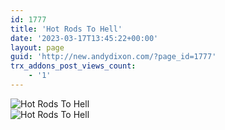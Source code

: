 ```yaml
---
id: 1777
title: 'Hot Rods To Hell'
date: '2023-03-17T13:45:22+00:00'
layout: page
guid: 'http://new.andydixon.com/?page_id=1777'
trx_addons_post_views_count:
    - '1'
---
```


![Hot Rods To Hell](https://i0.wp.com/assets.g8x2.ldn.idrivee2-23.com/posters/Hot%20Rods%20To%20Hell%2001.jpg?w=1200&ssl=1 "Hot Rods To Hell")  
![Hot Rods To Hell](https://i0.wp.com/assets.g8x2.ldn.idrivee2-23.com/posters/Hot%20Rods%20To%20Hell%2002.jpg?w=1200&ssl=1 "Hot Rods To Hell")